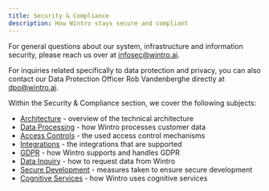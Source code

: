 ```yaml
---
title: Security & Compliance
description: How Wintro stays secure and compliant
---
```


For general questions about our system, infrastructure and information security, please reach us over at [infosec@wintro.ai](mailto:infosec@wintro.ai).

For inquiries related specifically to data protection and privacy, you can also contact our Data Protection Officer Rob Vandenberghe directly at [dpo@wintro.ai](mailto:dpo@wintro.ai).

Within the Security & Compliance section, we cover the following subjects:

*   [Architecture](/security-compliance/architecture/) - overview of the technical architecture
*   [Data Processing](/security-compliance/data-processing/) - how Wintro processes customer data
*   [Access Controls](/security-compliance/access-controls/) - the used access control mechanisms
*   [Integrations](/security-compliance/integrations/) - the integrations that are supported
*   [GDPR](/security-compliance/gdpr/) - how Wintro supports and handles GDPR
*   [Data Inquiry](/security-compliance/data-inquiry/) - how to request data from Wintro
*   [Secure Development](/security-compliance/secure-development/) - measures taken to ensure secure development
*   [Cognitive Services](/security-compliance/cognitive-services/) - how Wintro uses cognitive services